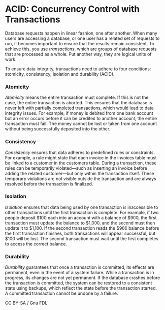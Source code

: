 
# ACID: Concurrency Control with Transactions

Database requests happen in linear fashion, one after another. When many users are accessing a database, or one user has a related set of requests to run, it becomes important to ensure that the results remain consistent. To achieve this, you use *transactions*, which are groups of database requests that are processed as a whole. Put another way, they are logical units of work.


To ensure data integrity, transactions need to adhere to four conditions: atomicity, consistency, isolation and durability (ACID).


### Atomicity


*Atomicity* means the entire transaction must complete. If this is not the case, the entire transaction is aborted. This ensures that the database is never left with partially completed transactions, which would lead to data integrity issues. For example, if money is debited from one bank account but an error occurs before it can be credited to another account, the entire transaction must fail. The money cannot be lost or taken from one account without being successfully deposited into the other.


### Consistency


*Consistency* ensures that data adheres to predefined rules or constraints. For example, a rule might state that each invoice in the invoices table must be linked to a customer in the customers table. During a transaction, these rules can be temporarily violated—such as inserting an invoice before adding the related customer—but only within the transaction itself. These temporary violations are not visible outside the transaction and are always resolved before the transaction is finalized.


### Isolation


*Isolation* ensures that data being used by one transaction is inaccessible to other transactions until the first transaction is complete. For example, if two people deposit $100 each into an account with a balance of $900, the first transaction must update the balance to $1,000, and the second must then update it to $1,100. If the second transaction reads the $900 balance before the first transaction finishes, both transactions will appear successful, but $100 will be lost. The second transaction must wait until the first completes to access the correct balance.


### Durability


*Durability* guarantees that once a transaction is committed, its effects are permanent, even in the event of a system failure. While a transaction is in progress, its changes are not yet permanent. If the database crashes before the transaction is committed, the system can be restored to a consistent state using backups, which reflect the state before the transaction started. A committed transaction cannot be undone by a failure.


CC BY-SA / Gnu FDL

